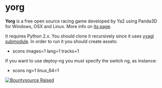 yorg
=========

**Yorg** is a free open source racing game developed by Ya2 using Panda3D for Windows, OSX and Linux. More info on [its page](http://www.ya2.it/yorg).

It requires Python 2.x. You should clone it recursively since it uses [yyagl submodule](https://github.com/cflavio/yyagl). In order to run it you should create assets:

* scons images=1 lang=1 tracks=1

If you want to use deploy-ng you must specify the switch ng, as instance:

* scons ng=1 linux_64=1

[![Bountysource Raised](https://www.bountysource.com/badge/team?team_id=213581&style=raised)](https://www.bountysource.com/teams/ya2?utm_source=ya2&utm_medium=shield&utm_campaign=raised)